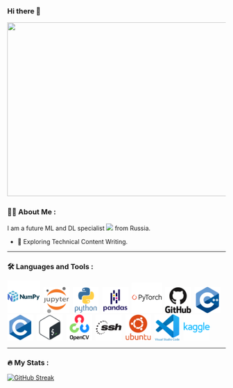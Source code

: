 ### Hi there 👋

<!--
**UniverseIsMyCreation/UniverseIsMyCreation** is a ✨ _special_ ✨ repository because its `README.md` (this file) appears on your GitHub profile.

Here are some ideas to get you started:

- 🔭 I’m currently working on ...
- 🌱 I’m currently learning ...
- 👯 I’m looking to collaborate on ...
- 🤔 I’m looking for help with ...
- 💬 Ask me about ...
- 📫 How to reach me: ...
- 😄 Pronouns: ...
- ⚡ Fun fact: ...
-->


<div align="center">
  <img src="https://media.giphy.com/media/3oFzlVJAzNUDwvpcc0/giphy.gif" width="700" height="400"/>
</div>

### :man_technologist: About Me :

I am a future ML and DL specialist <img src="https://media.giphy.com/media/WUlplcMpOCEmTGBtBW/giphy.gif" width="30"> from Russia.

- :seedling: Exploring Technical Content Writing.

---

### :hammer_and_wrench: Languages and Tools :

<div>
 <img src="https://github.com/devicons/devicon/blob/master/icons/numpy/numpy-original-wordmark.svg" title="Git" **alt="Git" width="75" height="75"/>&nbsp;
 <img src="https://github.com/devicons/devicon/blob/master/icons/jupyter/jupyter-original-wordmark.svg" title="Git" **alt="Git" width="60" height="60"/>&nbsp;
 <img src="https://github.com/devicons/devicon/blob/master/icons/python/python-original-wordmark.svg" title="Git" **alt="Git" width="60" height="60"/>&nbsp;
 <img src="https://github.com/devicons/devicon/blob/master/icons/pandas/pandas-original-wordmark.svg" title="Git" **alt="Git" width="60" height="60"/>&nbsp;
 <img src="https://github.com/devicons/devicon/blob/master/icons/pytorch/pytorch-original-wordmark.svg" title="Git" **alt="Git" width="70" height="70"/>&nbsp;
 <img src="https://github.com/devicons/devicon/blob/master/icons/github/github-original-wordmark.svg" title="Git" **alt="Git" width="60" height="60"/>&nbsp;
 <img src="https://github.com/devicons/devicon/blob/master/icons/cplusplus/cplusplus-original.svg" title="Git" **alt="Git" width="60" height="60"/>&nbsp;
 <img src="https://github.com/devicons/devicon/blob/master/icons/c/c-original.svg" title="Git" **alt="Git" width="60" height="60"/>&nbsp;
 <img src="https://github.com/devicons/devicon/blob/master/icons/bash/bash-original.svg" title="Git" **alt="Git" width="60" height="60"/>&nbsp;
 <img src="https://github.com/devicons/devicon/blob/master/icons/opencv/opencv-original-wordmark.svg" title="Git" **alt="Git" width="60" height="60"/>&nbsp;
 <img src="https://github.com/devicons/devicon/blob/master/icons/ssh/ssh-original-wordmark.svg" title="Git" **alt="Git" width="60" height="60"/>&nbsp;
 <img src="https://github.com/devicons/devicon/blob/master/icons/ubuntu/ubuntu-plain-wordmark.svg" title="Git" **alt="Git" width="60" height="60"/>&nbsp;
 <img src="https://github.com/devicons/devicon/blob/master/icons/vscode/vscode-original-wordmark.svg" title="Git" **alt="Git" width="60" height="60"/>&nbsp;
 <img src="https://github.com/devicons/devicon/blob/master/icons/kaggle/kaggle-original-wordmark.svg" title="Git" **alt="Git" width="60" height="60"/>&nbsp;
</div>

---

### :fire: My Stats :

[![GitHub Streak](http://github-readme-streak-stats.herokuapp.com?user=your-github-username&theme=dark&background=000000)](https://git.io/streak-stats)
